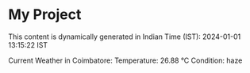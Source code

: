 # My Project

This content is dynamically generated in Indian Time (IST): 2024-01-01 13:15:22 IST


Current Weather in Coimbatore:
Temperature: 26.88 °C
Condition: haze
